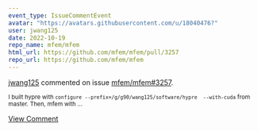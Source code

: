 ```yaml
---
event_type: IssueCommentEvent
avatar: "https://avatars.githubusercontent.com/u/18040476?"
user: jwang125
date: 2022-10-19
repo_name: mfem/mfem
html_url: https://github.com/mfem/mfem/pull/3257
repo_url: https://github.com/mfem/mfem
---
```


<a href='https://github.com/jwang125' target='_blank'>jwang125</a> commented on issue <a href='https://github.com/mfem/mfem/pull/3257' target='_blank'>mfem/mfem#3257</a>.

<small>I built hypre with `configure --prefix=/g/g90/wang125/software/hypre  --with-cuda` from master. Then, mfem with ...</small>

<a href='https://github.com/mfem/mfem/pull/3257' target='_blank'>View Comment</a>